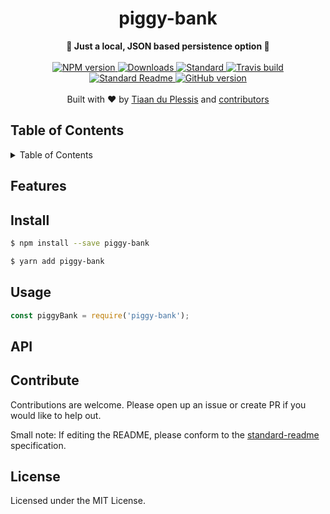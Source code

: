 <h1 align="center">piggy-bank</h1>
<div align="center">
  <strong>🐷 Just a local, JSON based persistence option 🐷</strong>
</div>
<br>
<div align="center">
    <a href="https://npmjs.org/package/piggy-bank">
      <img src="https://img.shields.io/npm/v/piggy-bank.svg?style=flat-square" alt="NPM version" />
    </a>
    <a href="https://npmjs.org/package/piggy-bank">
    <img src="https://img.shields.io/npm/dm/piggy-bank.svg?style=flat-square" alt="Downloads" />
    </a>
    <a href="https://github.com/feross/standard">
      <img src="https://img.shields.io/badge/code%20style-standard-brightgreen.svg?style=flat-square" alt="Standard" />
    </a>
    <a href="https://travis-ci.org/tiaanduplessis/piggy-bank">
      <img src="https://img.shields.io/travis/tiaanduplessis/piggy-bank/master.svg?style=flat-square" alt="Travis build" />
    </a>
    <a href="https://github.com/RichardLitt/standard-readme)">
      <img src="https://img.shields.io/badge/standard--readme-OK-green.svg?style=flat-square" alt="Standard Readme" />
    </a>
    <a href="https://badge.fury.io/gh/tiaanduplessis%2Fpiggy-bank">
      <img src="https://badge.fury.io/gh/tiaanduplessis%2Fpiggy-bank.svg?style=flat-square" alt="GitHub version" />
   </a>
</div>
<br>
<div align="center">
  Built with ❤︎ by <a href="tiaanduplessis.co.za">Tiaan du Plessis</a> and <a href="https://github.com/tiaanduplessis/piggy-bank/graphs/contributors">contributors</a>
</div>

<h2>Table of Contents</h2>
<details>
  <summary>Table of Contents</summary>
  <li><a href="#features">Features</a></li>
  <li><a href="#install">Install</a></li>
  <li><a href="#usage">Usage</a></li>
  <li><a href="#api">API</a></li>
  <li><a href="#contribute">Contribute</a></li>
  <li><a href="#license">License</a></li>
</details>

## Features


## Install

```sh
$ npm install --save piggy-bank
```

```sh
$ yarn add piggy-bank
```

## Usage

```js
const piggyBank = require('piggy-bank');
```

## API



## Contribute

Contributions are welcome. Please open up an issue or create PR if you would like to help out.

Small note: If editing the README, please conform to the [standard-readme](https://github.com/RichardLitt/standard-readme) specification.

## License

Licensed under the MIT License.